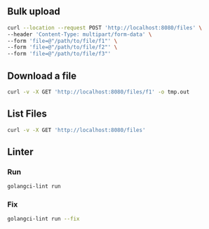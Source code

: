 ## Bulk upload

```bash
curl --location --request POST 'http://localhost:8080/files' \
--header 'Content-Type: multipart/form-data' \
--form 'file=@"/path/to/file/f1"' \
--form 'file=@"/path/to/file/f2"' \
--form 'file=@"/path/to/file/f3"'
```

## Download a file

```bash
curl -v -X GET 'http://localhost:8080/files/f1' -o tmp.out
```

## List Files

```bash
curl -v -X GET 'http://localhost:8080/files'
```

## Linter

### Run

```bash
golangci-lint run
```

### Fix

```bash
golangci-lint run --fix
```
